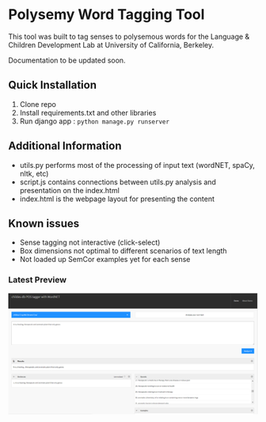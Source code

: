 # Polysemy Word Tagging Tool

This tool was built to tag senses to polysemous words for the Language & Children Development Lab at University of California, Berkeley. 

Documentation to be updated soon.

## Quick Installation
1. Clone repo
2. Install requirements.txt and other libraries
3. Run django app : ```python manage.py runserver```

## Additional Information
* utils.py performs most of the processing of input text (wordNET, spaCy, nltk, etc)
* script.js contains connections between utils.py analysis and presentation on the index.html
* index.html is the webpage layout for presenting the content

## Known issues
* Sense tagging not interactive (click-select)
* Box dimensions not optimal to different scenarios of text length
* Not loaded up SemCor examples yet for each sense

### Latest Preview

![Screenshot](screenshot_preview.PNG)

